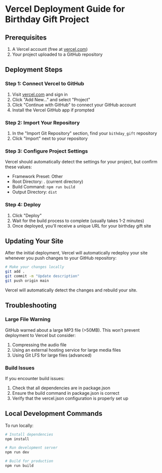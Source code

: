 # Vercel Deployment Guide for Birthday Gift Project

## Prerequisites
1. A Vercel account (free at [vercel.com](https://vercel.com))
2. Your project uploaded to a GitHub repository

## Deployment Steps

### Step 1: Connect Vercel to GitHub
1. Visit [vercel.com](https://vercel.com) and sign in
2. Click "Add New..." and select "Project"
3. Click "Continue with GitHub" to connect your GitHub account
4. Install the Vercel GitHub app if prompted

### Step 2: Import Your Repository
1. In the "Import Git Repository" section, find your `bithday_gift` repository
2. Click "Import" next to your repository

### Step 3: Configure Project Settings
Vercel should automatically detect the settings for your project, but confirm these values:
- Framework Preset: Other
- Root Directory: . (current directory)
- Build Command: `npm run build`
- Output Directory: `dist`

### Step 4: Deploy
1. Click "Deploy"
2. Wait for the build process to complete (usually takes 1-2 minutes)
3. Once deployed, you'll receive a unique URL for your birthday gift site

## Updating Your Site
After the initial deployment, Vercel will automatically redeploy your site whenever you push changes to your GitHub repository:

```bash
# Make your changes locally
git add .
git commit -m "Update description"
git push origin main
```

Vercel will automatically detect the changes and rebuild your site.

## Troubleshooting

### Large File Warning
GitHub warned about a large MP3 file (>50MB). This won't prevent deployment to Vercel but consider:
1. Compressing the audio file
2. Using an external hosting service for large media files
3. Using Git LFS for large files (advanced)

### Build Issues
If you encounter build issues:
1. Check that all dependencies are in package.json
2. Ensure the build command in package.json is correct
3. Verify that the vercel.json configuration is properly set up

## Local Development Commands
To run locally:
```bash
# Install dependencies
npm install

# Run development server
npm run dev

# Build for production
npm run build
```